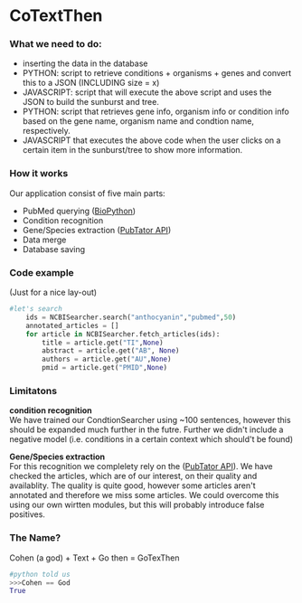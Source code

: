 # CoTextThen

### What we need to do:
* inserting the data in the database
* PYTHON: script to retrieve conditions + organisms + genes and convert this to a JSON (INCLUDING size = x)
* JAVASCRIPT: script that will execute the above script and uses the JSON to build the sunburst and tree.
* PYTHON: script that retrieves gene info, organism info or condition info based on the gene name, organism name and condtion name, respectively. 
* JAVASCRIPT that executes the above code when the user clicks on a certain item in the sunburst/tree to show more information.




### How it works
Our application consist of five main parts:
* PubMed querying ([BioPython](https://github.com/biopython/biopython))
* Condition recognition
* Gene/Species extraction ([PubTator API](https://www.ncbi.nlm.nih.gov/CBBresearch/Lu/Demo/tmTools/#RESTfulIntroduction))
* Data merge
* Database saving

### Code example
(Just for a nice lay-out)
```python
#let's search
    ids = NCBISearcher.search("anthocyanin","pubmed",50)
    annotated_articles = []
    for article in NCBISearcher.fetch_articles(ids):
        title = article.get("TI",None)
        abstract = article.get("AB", None)
        authors = article.get("AU",None)
        pmid = article.get("PMID",None)

```


### Limitatons
**condition recognition**   
We have trained our CondtionSearcher using ~100 sentences, however this should be expanded much further in the futre. Further we didn't include a negative model (i.e. conditions in a certain context which should't be found)

**Gene/Species extraction**  
For this recognition we complelety rely on the ([PubTator API](https://www.ncbi.nlm.nih.gov/CBBresearch/Lu/Demo/tmTools/#RESTfulIntroduction)). We have checked the articles, which are of our interest, on their quality and availablity. The quality is quite good, however some articles aren't annotated and therefore we miss some articles. We could overcome this using our own wirtten modules, but this will probably introduce false positives. 


### The Name?
Cohen (a god) + Text + Go then = GoTexThen
```python
#python told us
>>>Cohen == God
True

```


